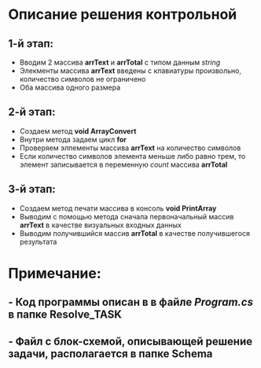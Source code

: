 # Описание решения контрольной

## 1-й этап:

* Вводим 2 массива **arrText** и **arrTotal** с типом данным *string*
* Элекменты массива **arrText** введены с клавиатуры произвольно, количество символов не ограничено
* Оба массива одного размера

## 2-й этап:

* Создаем метод **void ArrayConvert**
* Внутри метода задаем цикл **for**
* Проверяем элпементы массива **arrText** на количество символов
* Если количество символов элемента меньше либо равно трем, то элемент записывается в переменную *count* массива **arrTotal**

## 3-й этап:

* Создаем метод печати массива в консоль **void PrintArray**
* Выводим с помощью метода сначала первоначальный массив **arrText** в качестве визуальных входных данных
* Выводим получившийся массив **arrTotal** в качестве получившегося результата


# Примечание:

## - Код программы описан в в файле *Program.cs* в папке **Resolve_TASK**
## - Файл с блок-схемой, описывающей решение задачи, располагается в папке **Schema**